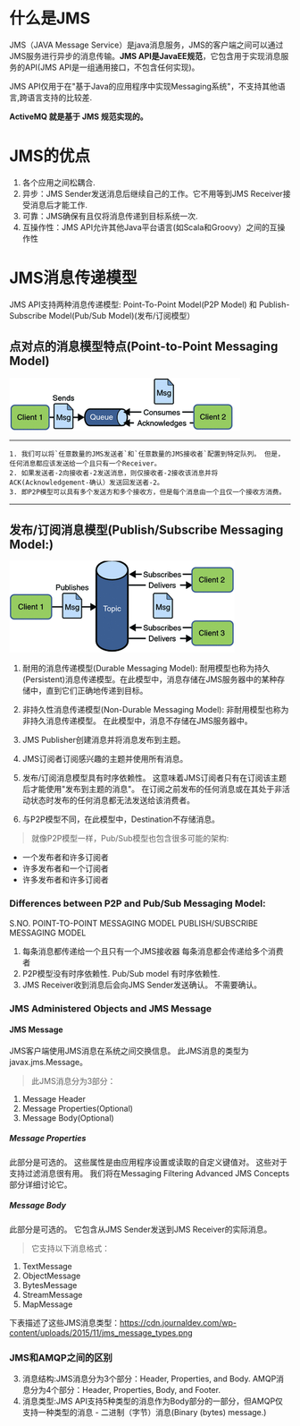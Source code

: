 # 什么是JMS

JMS（JAVA Message Service）是java消息服务，JMS的客户端之间可以通过JMS服务进行异步的消息传输。**JMS API是JavaEE规范**，它包含用于实现消息服务的API(JMS API是一组通用接口，不包含任何实现)。

JMS API仅用于在"基于Java的应用程序中实现Messaging系统"，不支持其他语言,跨语言支持的比较差.

**ActiveMQ 就是基于 JMS 规范实现的。**

# JMS的优点

1. 各个应用之间松耦合.
2. 异步：JMS Sender发送消息后继续自己的工作。它不用等到JMS Receiver接受消息后才能工作.
3. 可靠：JMS确保有且仅将消息传递到目标系统一次.
4. 互操作性：JMS API允许其他Java平台语言(如Scala和Groovy）之间的互操作性

# JMS消息传递模型

JMS API支持两种消息传递模型: Point-To-Point Model(P2P Model) 和 Publish-Subscribe Model(Pub/Sub Model)(发布/订阅模型）

## 点对点的消息模型特点(Point-to-Point Messaging Model)

![](Point-to-Point.png)

---
    1. 我们可以将`任意数量的JMS发送者`和`任意数量的JMS接收者`配置到特定队列。 但是，任何消息都应该发送给一个且只有一个Receiver。
    2. 如果发送者-2向接收者-2发送消息，则仅接收者-2接收该消息并将ACK(Acknowledgement-确认）发送回发送者-2。
    3. 即P2P模型可以具有多个发送方和多个接收方，但是每个消息由一个且仅一个接收方消费。
---

## 发布/订阅消息模型(Publish/Subscribe Messaging Model:)

![](Pub-Sub.png)

1. 耐用的消息传递模型(Durable Messaging Model):
耐用模型也称为持久(Persistent)消息传递模型。在此模型中，消息存储在JMS服务器中的某种存储中，直到它们正确地传递到目标。
2. 非持久性消息传递模型(Non-Durable Messaging Model):
非耐用模型也称为非持久消息传递模型。 在此模型中，消息不存储在JMS服务器中。

3. JMS Publisher创建消息并将消息发布到主题。
4. JMS订阅者订阅感兴趣的主题并使用所有消息。
5. 发布/订阅消息模型具有时序依赖性。 这意味着JMS订阅者只有在订阅该主题后才能使用"发布到主题的消息"。 在订阅之前发布的任何消息或在其处于非活动状态时发布的任何消息都无法发送给该消费者。
6. 与P2P模型不同，在此模型中，Destination不存储消息。

>就像P2P模型一样，Pub/Sub模型也包含很多可能的架构:

* 一个发布者和许多订阅者
* 许多发布者和一个订阅者
* 许多发布者和许多订阅者

### Differences between P2P and Pub/Sub Messaging Model:


S.NO.	POINT-TO-POINT MESSAGING MODEL	PUBLISH/SUBSCRIBE MESSAGING MODEL
1.	每条消息都传递给一个且只有一个JMS接收器   每条消息都会传递给多个消费者
2.	P2P模型没有时序依赖性.			Pub/Sub model 有时序依赖性.
3.	JMS Receiver收到消息后会向JMS Sender发送确认。 	不需要确认。

### JMS Administered Objects and JMS Message

#### JMS Message

JMS客户端使用JMS消息在系统之间交换信息。 此JMS消息的类型为javax.jms.Message。

> 此JMS消息分为3部分：

1. Message Header
2. Message Properties(Optional)
3. Message Body(Optional)

##### Message Properties

此部分是可选的。 这些属性是由应用程序设置或读取的自定义键值对。 这些对于支持过滤消息很有用。 我们将在Messaging Filtering Advanced JMS Concepts部分详细讨论它。

##### Message Body

此部分是可选的。 它包含从JMS Sender发送到JMS Receiver的实际消息。

> 它支持以下消息格式：

1. TextMessage
2. ObjectMessage
3. BytesMessage
4. StreamMessage
5. MapMessage

下表描述了这些JMS消息类型：https://cdn.journaldev.com/wp-content/uploads/2015/11/jms_message_types.png

### JMS和AMQP之间的区别

3. 消息结构:JMS消息分为3个部分：Header, Properties, and Body.
AMQP消息分为4个部分：Header, Properties, Body, and Footer.
4. 消息类型:JMS API支持5种类型的消息作为Body部分的一部分，但AMQP仅支持一种类型的消息 - 二进制（字节）消息(Binary (bytes) message.)